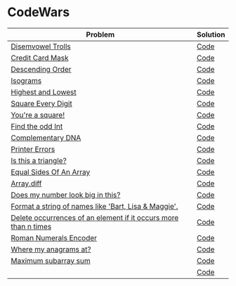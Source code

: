 # CodeWars

| Problem | Solution |
| ------- | -------- |
| [Disemvowel Trolls](https://www.codewars.com/kata/52fba66badcd10859f00097e/train/javascript) | [Code]() |
| [Credit Card Mask](https://www.codewars.com/kata/5412509bd436bd33920011bc/train/javascript) | [Code]() |
| [Descending Order](https://www.codewars.com/kata/5467e4d82edf8bbf40000155/train/javascript) | [Code]() |
| [Isograms](https://www.codewars.com/kata/54ba84be607a92aa900000f1/train/javascript) | [Code]() |
| [Highest and Lowest](https://www.codewars.com/kata/554b4ac871d6813a03000035/train/javascript) | [Code]() |
| [Square Every Digit](https://www.codewars.com/kata/546e2562b03326a88e000020/train/javascript) | [Code]() |
| [You're a square!](https://www.codewars.com/kata/54c27a33fb7da0db0100040e/train/javascript) | [Code]() |
| [Find the odd Int](https://www.codewars.com/kata/54da5a58ea159efa38000836/train/javascript) | [Code]() |
| [Complementary DNA](https://www.codewars.com/kata/554e4a2f232cdd87d9000038/train/javascript) | [Code]() |
| [Printer Errors](https://www.codewars.com/kata/56541980fa08ab47a0000040/train/javascript) | [Code]() |
| [Is this a triangle?](https://www.codewars.com/kata/56606694ec01347ce800001b/train/javascript) | [Code]() |
| [Equal Sides Of An Array](https://www.codewars.com/kata/5679aa472b8f57fb8c000047/train/javascript) | [Code]() |
| [Array.diff](https://www.codewars.com/kata/523f5d21c841566fde000009/train/javascript) | [Code]() |
| [Does my number look big in this?](https://www.codewars.com/kata/5287e858c6b5a9678200083c/train/javascript) | [Code]() |
| [Format a string of names like 'Bart, Lisa & Maggie'.](https://www.codewars.com/kata/53368a47e38700bd8300030d/train/javascript) | [Code]() |
| [Delete occurrences of an element if it occurs more than n times](https://www.codewars.com/kata/554ca54ffa7d91b236000023/train/javascript) | [Code]() |
| [Roman Numerals Encoder](https://www.codewars.com/kata/51b62bf6a9c58071c600001b/train/javascript) | [Code]() |
| [Where my anagrams at?](https://www.codewars.com/kata/523a86aa4230ebb5420001e1/train/javascript) | [Code]() |
| [Maximum subarray sum](https://www.codewars.com/kata/54521e9ec8e60bc4de000d6c/train/javascript) | [Code]() |
| []() | [Code]() |

